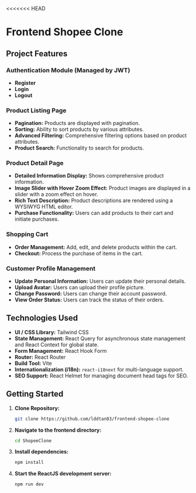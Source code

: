 <<<<<<< HEAD
# Frontend Shopee Clone

## Project Features

### Authentication Module (Managed by JWT)

* **Register**
* **Login** 
* **Logout** 

### Product Listing Page

* **Pagination:** Products are displayed with pagination.
* **Sorting:** Ability to sort products by various attributes.
* **Advanced Filtering:** Comprehensive filtering options based on product attributes.
* **Product Search:** Functionality to search for products.

### Product Detail Page

* **Detailed Information Display:** Shows comprehensive product information.
* **Image Slider with Hover Zoom Effect:** Product images are displayed in a slider with a zoom effect on hover.
* **Rich Text Description:** Product descriptions are rendered using a WYSIWYG HTML editor.
* **Purchase Functionality:** Users can add products to their cart and initiate purchases.

### Shopping Cart

* **Order Management:** Add, edit, and delete products within the cart.
* **Checkout:** Process the purchase of items in the cart.

### Customer Profile Management

* **Update Personal Information:** Users can update their personal details.
* **Upload Avatar:** Users can upload their profile picture.
* **Change Password:** Users can change their account password.
* **View Order Status:** Users can track the status of their orders.

## Technologies Used

* **UI / CSS Library:** Tailwind CSS
* **State Management:** React Query for asynchronous state management and React Context for global state.
* **Form Management:** React Hook Form
* **Router:** React Router
* **Build Tool:** Vite
* **Internationalization (i18n):** `react-i18next` for multi-language support.
* **SEO Support:** React Helmet for managing document head tags for SEO.

## Getting Started

1.  **Clone Repository:**

    ```bash
    git clone https://github.com/lddtan03/frontend-shopee-clone
    ```

2.  **Navigate to the frontend directory:**


    ```bash
    cd ShopeeClone
    ```
3.  **Install dependencies:**

    ```bash
    npm install
    ```

4.  **Start the ReactJS development server:**

    ```bash
    npm run dev
    ```

